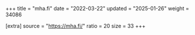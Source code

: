 +++
title = "mha.fi"
date = "2022-03-22"
updated = "2025-01-26"
weight = 34086

[extra]
source = "https://mha.fi/"
ratio = 20
size = 33
+++
